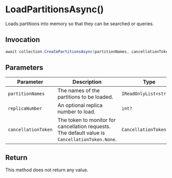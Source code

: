 # LoadPartitionsAsync()

Loads partitions into memory so that they can be searched or queries.

## Invocation

```c#
await collection.CreatePartitionsAsync(partitionNames, cancellationToken = default);
```

## Parameters

| Parameter           | Description                                                                                                   | Type                            | Required |
| ------------------- | ------------------------------------------------------------------------------------------------------------- | ------------------------------- | -------- |
| `partitionNames`    | The names of the partitions to be loaded.                                                                     | `IReadOnlyList<string>`         | True     |
| `replicaNumber`     | An optional replica number to load.                                                                           | `int?`                          | True     |
| `cancellationToken` | The token to monitor for cancellation requests. The default value is `CancellationToken.None`.                | `CancellationToken`             | False    |

## Return

This method does not return any value.
